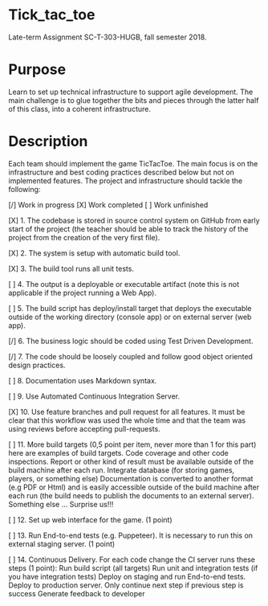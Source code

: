 # Tick_tac_toe
Late-term Assignment
SC-T-303-HUGB, fall semester 2018.
# Purpose
Learn to set up technical infrastructure to support agile development. The main challenge is to glue
together the bits and pieces through the latter half of this class, into a coherent infrastructure.
# Description
Each team should implement the game TicTacToe. The main focus is on the infrastructure and best
coding practices described below but not on implemented features.
The project and infrastructure should tackle the following:

[/] Work in progress
[X] Work completed 
[ ] Work unfinished

[X] 1. The codebase is stored in source control system on GitHub from early start of the project (the
teacher should be able to track the history of the project from the creation of the very first
file).

[X] 2. The system is setup with automatic build tool.

[X] 3. The build tool runs all unit tests.

[ ] 4. The output is a deployable or executable artifact (note this is not applicable if the project
running a Web App).

[ ] 5. The build script has deploy/install target that deploys the executable outside of the working
directory (console app) or on external server (web app).

[/] 6. The business logic should be coded using Test Driven Development.

[/] 7. The code should be loosely coupled and follow good object oriented design practices.

[ ] 8. Documentation uses Markdown syntax.

[ ] 9. Use Automated Continuous Integration Server.

[X] 10. Use feature branches and pull request for all features. It must be clear that this workflow was
used the whole time and that the team was using reviews before accepting pull-requests.

[ ] 11. More build targets (0,5 point per item, never more than 1 for this part) here are examples of
build targets.
Code coverage and other code inspections. Report or other kind of result must be
available outside of the build machine after each run.
Integrate database (for storing games, players, or something else)
Documentation is converted to another format (e.g PDF or Html) and is easily accessible
outside of the build machine after each run (the build needs to publish the documents to
an external server).
Something else ... Surprise us!!!

[ ] 12. Set up web interface for the game. (1 point)

[ ] 13. Run End-to-end tests (e.g. Puppeteer). It is necessary to run this on external staging server. (1
point)

[ ] 14. Continuous Delivery. For each code change the CI server runs these steps (1 point):
Run build script (all targets)
Run unit and integration tests (if you have integration tests) Deploy on staging and run
End-to-end tests.
Deploy to production server.
Only continue next step if previous step is success
Generate feedback to developer

